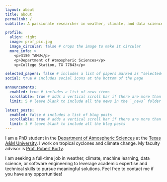 ```yaml
---
layout: about
title: about
permalink: /
subtitle: A passionate researcher in weather, climate, and data science.

profile:
  align: right
  image: prof_pic.jpg
  image_circular: false # crops the image to make it circular
  more_info: >
    <p>3150 TAMU</p>
    <p>Department of Atmospheric Sciences</p>
    <p>College Station, TX 77843</p>

selected_papers: false # includes a list of papers marked as "selected={true}"
social: true # includes social icons at the bottom of the page

announcements:
  enabled: true # includes a list of news items
  scrollable: true # adds a vertical scroll bar if there are more than 3 news items
  limit: 5 # leave blank to include all the news in the `_news` folder

latest_posts:
  enabled: false # includes a list of blog posts
  scrollable: true # adds a vertical scroll bar if there are more than 3 new posts items
  limit: 3 # leave blank to include all the blog posts
---
```


I am a PhD student in the [Department of Atmospheric Sciences](https://artsci.tamu.edu/atmos-science/index.html) at the [Texas A&M University](https://www.tamu.edu/). I work on tropical cyclones and climate change. My faculty advisor is [Prof. Robert Korty](https://artsci.tamu.edu/atmos-science/contact/profiles/robert-korty.html).

I am seeking a full-time job in weather, climate, machine learning, data science, or software engineering to leverage academic expertise and technical skills to pursue meaningful solutions. Feel free to contact me if you have any opportunities!
